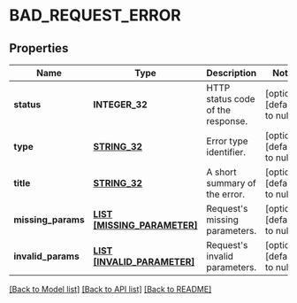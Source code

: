 # BAD_REQUEST_ERROR

## Properties
Name | Type | Description | Notes
------------ | ------------- | ------------- | -------------
**status** | **INTEGER_32** | HTTP status code of the response. | [optional] [default to null]
**type** | [**STRING_32**](STRING_32.md) | Error type identifier. | [optional] [default to null]
**title** | [**STRING_32**](STRING_32.md) | A short summary of the error. | [optional] [default to null]
**missing_params** | [**LIST [MISSING_PARAMETER]**](MissingParameter.md) | Request&#39;s missing parameters. | [optional] [default to null]
**invalid_params** | [**LIST [INVALID_PARAMETER]**](InvalidParameter.md) | Request&#39;s invalid parameters. | [optional] [default to null]

[[Back to Model list]](../README.md#documentation-for-models) [[Back to API list]](../README.md#documentation-for-api-endpoints) [[Back to README]](../README.md)


